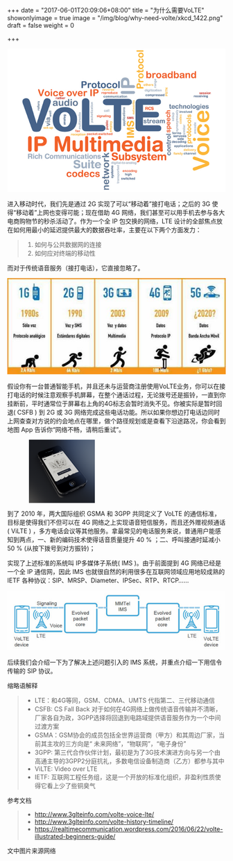 +++
date = "2017-06-01T20:09:06+08:00"
title = "为什么需要VoLTE"
showonlyimage = true
image = "/img/blog/why-need-volte/xkcd_1422.png"
draft = false
weight = 0

+++

![volte-word-cloud](/img/blog/why-need-volte/VoLTE_Charging_Guide-Thumbnail.jpg)

进入移动时代，我们先是通过 2G 实现了可以“移动着”接打电话；之后的 3G 使得“移动着”上网也变得可能；现在借助 4G 网络，我们甚至可以用手机去参与各大电商购物节的秒杀活动了。作为一个全 IP 包交换的网络，LTE 设计的全部焦点放在如何用最小的延迟提供最大的数据吞吐率，主要在以下两个方面发力：

> 1. 如何与公共数据网的连接
> 2. 如何应对终端的移动性

而对于传统语音服务（接打电话），它直接忽略了。

![2G-vs-3G-vs-4G](/img/blog/why-need-volte/Compare-1G-2G-3G-4G-5G.jpg)

假设你有一台普通智能手机，并且还未与运营商注册使用VoLTE业务，你可以在接打电话的时候注意观察手机屏幕，在整个通话过程，无论拨号还是振铃，一直到你挂断前，平时通常位于屏幕右上角的4G标志会暂时消失不见。你被实际是暂时回退( CSFB ) 到 2G 或 3G 网络完成这些电话功能。所以如果你想边打电话边同时上网查查对方说的约会地点在哪里，做个路径规划或是查看下沿途路况，你会看到地图 App 告诉你“网络不畅，请稍后重试”。

<img style="width:30%; height:30%; display:block; margin: auto 10%;" src="/img/blog/why-need-volte/404_big.png">

到了 2010 年，两大国际组织 GSMA 和 3GPP 共同定义了 VoLTE 的通信标准，目标是使得我们不但可以在 4G 网络之上实现语音短信服务，而且还外赠视频通话( ViLTE ) ，多方电话会议等其他服务。拿最常见的电话服务来说，普通用户能感知到两点，一、新的编码技术使得话音质量提升 40 % ；二、呼叫接通时延减小 50 % (从按下拨号到对方振铃)；

实现了上述标准的系统叫 IP多媒体子系统( IMS )。由于前面提到 4G 网络已经是一个全 IP 通信网，因此 IMS 也就很自然的利用很多在互联网领域应用地较成熟的 IETF 各种协议：SIP、MRSP、Diameter、IPSec、RTP、RTCP……

![LTE-IMS](/img/blog/why-need-volte/VoLTE-end-to-end-architecture.jpg)

后续我们会介绍一下为了解决上述问题引入的 IMS 系统，并重点介绍一下用信令传输的 SIP 协议。

缩略语解释

> - LTE：和4G等同，GSM、CDMA、UMTS 代指第二、三代移动通信
> - CSFB: CS Fall Back 对于如何在4G网络上做传统语音传输并不清晰，厂家各自为政，3GPP选择将回退到电路域提供语音服务作为一个中间过渡方案
> - GSMA：GSM协会的成员包括全世界运营商（甲方）和其周边厂家，当前其主攻的三方向是“
未来网络”，“物联网”，“电子身份”
> - 3GPP: 第三代合作伙伴计划，最初是为了3G技术演进方向与另一个由高通主导的3GPP2分庭抗礼，多数电信设备制造商（乙方）都参与其中
> - ViLTE: Video over LTE
> - IETF: 互联网工程任务组，这是一个开放的标准化组织，非盈利性质使得它看上少了些铜臭气

参考文档

> - http://www.3glteinfo.com/volte-voice-lte/
> - http://www.3glteinfo.com/volte-history-timeline/
> - https://realtimecommunication.wordpress.com/2016/06/22/volte-illustrated-beginners-guide/

文中图片来源网络
